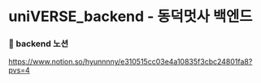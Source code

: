 # uniVERSE_backend - 동덕멋사 백엔드

### 📍 backend 노션

https://www.notion.so/hyunnnny/e310515cc03e4a10835f3cbc24801fa8?pvs=4
